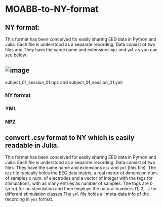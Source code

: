# MOABB-to-NY-format

## NY format:
This format has been conceived for easily sharing EEG data in Python and Julia. Each file is understood as a separate recording. Data consist of two files and They have the same name and extensions `npz` and `yml` as you can see below.


## ![image](https://user-images.githubusercontent.com/95529379/174060624-768f6b80-9d36-459e-ab10-5c549b9d4305.png)


subject_01_session_01.npz and subject_01_session_01.yml
### NY format


### YML


### NPZ

## convert .csv format to NY which is easily readable in Julia.
This format has been conceived for easily sharing EEG data in Python and Julia. Each file is understood as a separate recording. Data consist of two files. They have the same name and extensions `npz` and `yml` (this file). The `npz` file typically holds the EEG data matrix, a real matrix of dimension num. of samples x num. of electrodes and a vector of integer with the tags for stimulations, with as many entries as number of samples. The tags are 0 (zero) for no stimulation and then employs the natural numbers (1, 2,...) for different stimulation classes.The `yml` file holds all meta-data info of the recording in `yml` format. 
